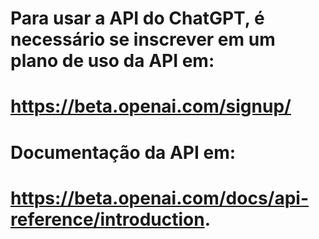 ###

# Para usar a API do ChatGPT, é necessário se inscrever em um plano de uso da API em:

# https://beta.openai.com/signup/

# Documentação da API em:

# https://beta.openai.com/docs/api-reference/introduction.
